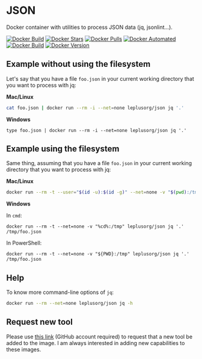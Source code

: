 # JSON

Docker container with utilities to process JSON data (jq, jsonlint...).

[![Docker Build](https://github.com/leplusorg/docker-json/workflows/Docker/badge.svg)](https://github.com/leplusorg/docker-json/actions?query=workflow:"Docker")
[![Docker Stars](https://img.shields.io/docker/stars/leplusorg/json)](https://hub.docker.com/r/leplusorg/json)
[![Docker Pulls](https://img.shields.io/docker/pulls/leplusorg/json)](https://hub.docker.com/r/leplusorg/json)
[![Docker Automated](https://img.shields.io/docker/cloud/automated/leplusorg/json)](https://hub.docker.com/r/leplusorg/json)
[![Docker Build](https://img.shields.io/docker/cloud/build/leplusorg/json)](https://hub.docker.com/r/leplusorg/json)
[![Docker Version](https://img.shields.io/docker/v/leplusorg/json?sort=semver)](https://hub.docker.com/r/leplusorg/json)

## Example without using the filesystem

Let's say that you have a file `foo.json` in your current working directory that you want to process with jq:

**Mac/Linux**

```bash
cat foo.json | docker run --rm -i --net=none leplusorg/json jq '.'
```

**Windows**

```batch
type foo.json | docker run --rm -i --net=none leplusorg/json jq '.'
```

## Example using the filesystem

Same thing, assuming that you have a file `foo.json` in your current working directory that you want to process with jq:

**Mac/Linux**

```bash
docker run --rm -t --user="$(id -u):$(id -g)" --net=none -v "$(pwd):/tmp" leplusorg/json jq '.' /tmp/foo.json
```

**Windows**

In `cmd`:

```batch
docker run --rm -t --net=none -v "%cd%:/tmp" leplusorg/json jq '.' /tmp/foo.json
```

In PowerShell:

```pwsh
docker run --rm -t --net=none -v "${PWD}:/tmp" leplusorg/json jq '.' /tmp/foo.json
```

## Help

To know more command-line options of `jq`:

```bash
docker run --rm --net=none leplusorg/json jq -h
```

## Request new tool

Please use [this link](https://github.com/leplusorg/docker-json/issues/new?assignees=leplusorg&labels=enhancement&template=feature_request.md&title=%5BFEAT%5D) (GitHub account required) to request that a new tool be added to the image. I am always interested in adding new capabilities to these images.
